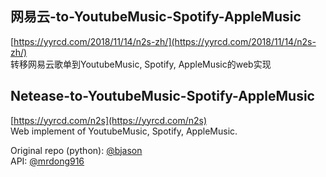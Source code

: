 网易云-to-YoutubeMusic-Spotify-AppleMusic
-----------------------------------------  
[https://yyrcd.com/2018/11/14/n2s-zh/](https://yyrcd.com/2018/11/14/n2s-zh/)  
转移网易云歌单到YoutubeMusic, Spotify, AppleMusic的web实现
<br>

Netease-to-YoutubeMusic-Spotify-AppleMusic
----------------------------------------- 
[https://yyrcd.com/n2s](https://yyrcd.com/n2s)  
Web implement of YoutubeMusic, Spotify, AppleMusic.

Original repo (python): [@bjason](https://github.com/bjason/163MusicToSpotify)  
API: [@mrdong916](https://github.com/mrdong916/DAPI)
